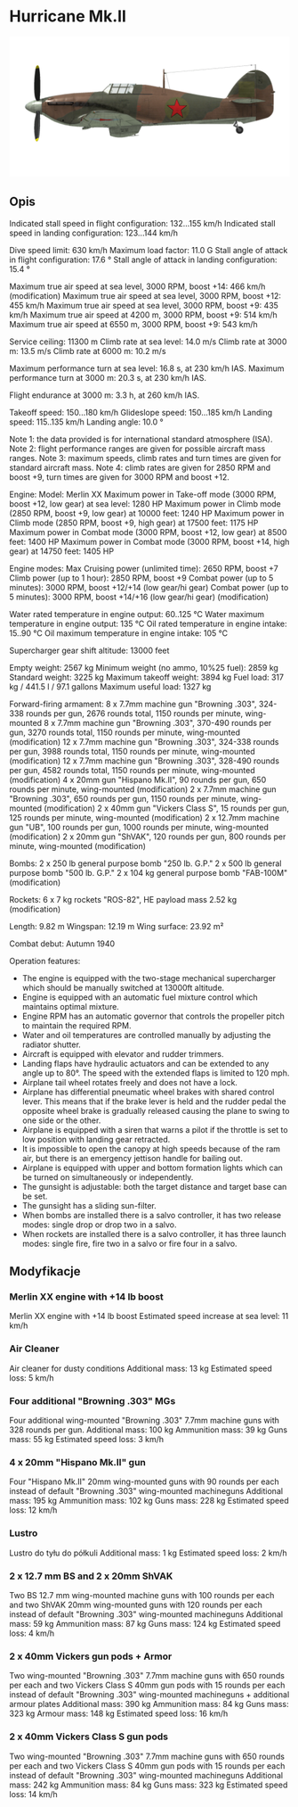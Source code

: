 # Hurricane Mk.II

![hurricanemkii](../images/hurricanemkii.png)

## Opis

Indicated stall speed in flight configuration: 132...155 km/h
Indicated stall speed in landing configuration: 123...144 km/h

Dive speed limit: 630 km/h
Maximum load factor: 11.0 G
Stall angle of attack in flight configuration: 17.6 °
Stall angle of attack in landing configuration: 15.4 °

Maximum true air speed at sea level, 3000 RPM, boost +14: 466 km/h (modification)
Maximum true air speed at sea level, 3000 RPM, boost +12: 455 km/h
Maximum true air speed at sea level, 3000 RPM, boost +9: 435 km/h
Maximum true air speed at 4200 m, 3000 RPM, boost +9: 514 km/h
Maximum true air speed at 6550 m, 3000 RPM, boost +9: 543 km/h

Service ceiling: 11300 m
Climb rate at sea level: 14.0 m/s
Climb rate at 3000 m: 13.5 m/s
Climb rate at 6000 m: 10.2 m/s

Maximum performance turn at sea level: 16.8 s, at 230 km/h IAS.
Maximum performance turn at 3000 m: 20.3 s, at 230 km/h IAS.

Flight endurance at 3000 m: 3.3 h, at 260 km/h IAS.

Takeoff speed: 150...180 km/h
Glideslope speed: 150...185 km/h
Landing speed: 115..135 km/h
Landing angle: 10.0 °

Note 1: the data provided is for international standard atmosphere (ISA).
Note 2: flight performance ranges are given for possible aircraft mass ranges.
Note 3: maximum speeds, climb rates and turn times are given for standard aircraft mass.
Note 4: climb rates are given for 2850 RPM and boost +9, turn times are given for 3000 RPM and boost +12.

Engine:
Model: Merlin XX
Maximum power in Take-off mode (3000 RPM, boost +12, low gear) at sea level: 1280 HP
Maximum power in Climb mode (2850 RPM, boost +9, low gear) at 10000 feet: 1240 HP
Maximum power in Climb mode (2850 RPM, boost +9, high gear) at 17500 feet: 1175 HP
Maximum power in Combat mode (3000 RPM, boost +12, low gear) at 8500 feet: 1400 HP
Maximum power in Combat mode (3000 RPM, boost +14, high gear) at 14750 feet: 1405 HP

Engine modes:
Max Cruising power (unlimited time): 2650 RPM, boost +7
Climb power (up to 1 hour): 2850 RPM, boost +9
Combat power (up to 5 minutes): 3000 RPM, boost +12/+14 (low gear/hi gear)
Combat power (up to 5 minutes): 3000 RPM, boost +14/+16 (low gear/hi gear) (modification)

Water rated temperature in engine output: 60..125 °C
Water maximum temperature in engine output: 135 °C
Oil rated temperature in engine intake: 15..90 °C
Oil maximum temperature in engine intake: 105 °C

Supercharger gear shift altitude: 13000 feet

Empty weight: 2567 kg
Minimum weight (no ammo, 10%25 fuel): 2859 kg
Standard weight: 3225 kg
Maximum takeoff weight: 3894 kg
Fuel load: 317 kg / 441.5 l / 97.1 gallons
Maximum useful load: 1327 kg

Forward-firing armament:
8 x 7.7mm machine gun "Browning .303", 324-338 rounds per gun, 2676 rounds total, 1150 rounds per minute, wing-mounted
8 x 7.7mm machine gun "Browning .303", 370-490 rounds per gun, 3270 rounds total, 1150 rounds per minute, wing-mounted (modification)
12 x 7.7mm machine gun "Browning .303", 324-338 rounds per gun, 3988 rounds total, 1150 rounds per minute, wing-mounted (modification)
12 x 7.7mm machine gun "Browning .303", 328-490 rounds per gun, 4582 rounds total, 1150 rounds per minute, wing-mounted (modification)
4 x 20mm gun "Hispano Mk.II", 90 rounds per gun, 650 rounds per minute, wing-mounted (modification)
2 x 7.7mm machine gun "Browning .303", 650 rounds per gun, 1150 rounds per minute, wing-mounted (modification)
2 x 40mm gun "Vickers Class S", 15 rounds per gun, 125 rounds per minute, wing-mounted (modification)
2 x 12.7mm machine gun "UB", 100 rounds per gun, 1000 rounds per minute, wing-mounted (modification)
2 x 20mm gun "ShVAK", 120 rounds per gun, 800 rounds per minute, wing-mounted (modification)

Bombs:
2 x 250 lb general purpose bomb "250 lb. G.P."
2 x 500 lb general purpose bomb "500 lb. G.P."
2 x 104 kg general purpose bomb "FAB-100M" (modification)

Rockets:
6 x 7 kg rockets "ROS-82", HE payload mass 2.52 kg (modification)

Length: 9.82 m
Wingspan: 12.19 m
Wing surface: 23.92 m²

Combat debut: Autumn 1940

Operation features:
- The engine is equipped with the two-stage mechanical supercharger which should be manually switched at 13000ft altitude.
- Engine is equipped with an automatic fuel mixture control which maintains optimal mixture.
- Engine RPM has an automatic governor that controls the propeller pitch to maintain the required RPM.
- Water and oil temperatures are controlled manually by adjusting the radiator shutter.
- Aircraft is equipped with elevator and rudder trimmers.
- Landing flaps have hydraulic actuators and can be extended to any angle up to 80°. The speed with the extended flaps is limited to 120 mph.
- Airplane tail wheel rotates freely and does not have a lock.
- Airplane has differential pneumatic wheel brakes with shared control lever. This means that if the brake lever is held and the rudder pedal the opposite wheel brake is gradually released causing the plane to swing to one side or the other.
- Airplane is equipped with a siren that warns a pilot if the throttle is set to low position with landing gear retracted.
- It is impossible to open the canopy at high speeds because of the ram air, but there is an emergency jettison handle for bailing out.
- Airplane is equipped with upper and bottom formation lights which can be turned on simultaneously or independently.
- The gunsight is adjustable: both the target distance and target base can be set.
- The gunsight has a sliding sun-filter.
- When bombs are installed there is a salvo controller, it has two release modes: single drop or drop two in a salvo.
- When rockets are installed there is a salvo controller, it has three launch modes: single fire, fire two in a salvo or fire four in a salvo.

## Modyfikacje

### Merlin XX engine with +14 lb boost

Merlin XX engine with +14 lb boost
Estimated speed increase at sea level: 11 km/h
### Air Cleaner

Air cleaner for dusty conditions
Additional mass: 13 kg
Estimated speed loss: 5 km/h
### Four additional "Browning .303" MGs

Four additional wing-mounted "Browning .303" 7.7mm machine guns with 328 rounds per gun.
Additional mass: 100 kg
Ammunition mass: 39 kg
Guns mass: 55 kg
Estimated speed loss: 3 km/h
### 4 x 20mm "Hispano Mk.II" gun

Four "Hispano Mk.II" 20mm wing-mounted guns with 90 rounds per each instead of default "Browning .303" wing-mounted machineguns
Additional mass: 195 kg
Ammunition mass: 102 kg
Guns mass: 228 kg
Estimated speed loss: 12 km/h
### Lustro

Lustro do tyłu do półkuli
Additional mass: 1 kg
Estimated speed loss: 2 km/h
### 2 x 12.7 mm BS and 2 x 20mm ShVAK

Two BS 12.7 mm wing-mounted machine guns with 100 rounds per each and two ShVAK 20mm wing-mounted guns with 120 rounds per each instead of default "Browning .303" wing-mounted machineguns
Additional mass: 59 kg
Ammunition mass: 87 kg
Guns mass: 124 kg
Estimated speed loss: 4 km/h
### 2 x 40mm Vickers gun pods + Armor

Two wing-mounted "Browning .303" 7.7mm machine guns with 650 rounds per each and two Vickers Class S 40mm gun pods with 15 rounds per each instead of default "Browning .303" wing-mounted machineguns + additional armour plates
Additional mass: 390 kg
Ammunition mass: 84 kg
Guns mass: 323 kg
Armour mass: 148 kg
Estimated speed loss: 16 km/h
### 2 x 40mm Vickers Class S gun pods

Two wing-mounted "Browning .303" 7.7mm machine guns with 650 rounds per each and two Vickers Class S 40mm gun pods with 15 rounds per each instead of default "Browning .303" wing-mounted machineguns
Additional mass: 242 kg
Ammunition mass: 84 kg
Guns mass: 323 kg
Estimated speed loss: 14 km/h